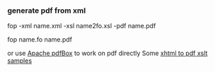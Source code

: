 ### generate pdf from xml

fop -xml name.xml -xsl name2fo.xsl -pdf name.pdf

fop name.fo name.pdf

or use [Apache pdfBox](https://pdfbox.apache.org/) to work on pdf directly
Some [xhtml to pdf xslt samples](https://www.antennahouse.com/xml-to-xsl-fo-stylesheets/)

```

```

